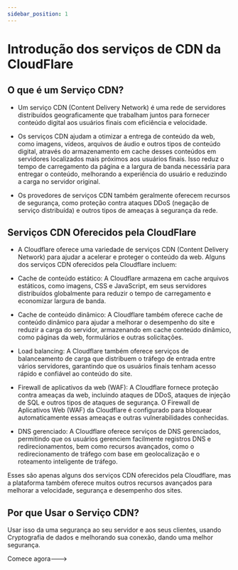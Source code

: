 ```yaml
---
sidebar_position: 1
---
```


# Introdução dos serviços de CDN da CloudFlare

## O que é um Serviço CDN?

- Um serviço CDN (Content Delivery Network) é uma rede de servidores distribuídos geograficamente que trabalham juntos para fornecer conteúdo digital aos usuários finais com eficiência e velocidade.

- Os serviços CDN ajudam a otimizar a entrega de conteúdo da web, como imagens, vídeos, arquivos de áudio e outros tipos de conteúdo digital, através do armazenamento em cache desses conteúdos em servidores localizados mais próximos aos usuários finais. Isso reduz o tempo de carregamento da página e a largura de banda necessária para entregar o conteúdo, melhorando a experiência do usuário e reduzindo a carga no servidor original.

- Os provedores de serviços CDN também geralmente oferecem recursos de segurança, como proteção contra ataques DDoS (negação de serviço distribuída) e outros tipos de ameaças à segurança da rede.

## Serviços CDN Oferecidos pela CloudFlare

- A Cloudflare oferece uma variedade de serviços CDN (Content Delivery Network) para ajudar a acelerar e proteger o conteúdo da web. Alguns dos serviços CDN oferecidos pela Cloudflare incluem:

- Cache de conteúdo estático: A Cloudflare armazena em cache arquivos estáticos, como imagens, CSS e JavaScript, em seus servidores distribuídos globalmente para reduzir o tempo de carregamento e economizar largura de banda.

- Cache de conteúdo dinâmico: A Cloudflare também oferece cache de conteúdo dinâmico para ajudar a melhorar o desempenho do site e reduzir a carga do servidor, armazenando em cache conteúdo dinâmico, como páginas da web, formulários e outras solicitações.

- Load balancing: A Cloudflare também oferece serviços de balanceamento de carga que distribuem o tráfego de entrada entre vários servidores, garantindo que os usuários finais tenham acesso rápido e confiável ao conteúdo do site.

- Firewall de aplicativos da web (WAF): A Cloudflare fornece proteção contra ameaças da web, incluindo ataques de DDoS, ataques de injeção de SQL e outros tipos de ataques de segurança. O Firewall de Aplicativos Web (WAF) da Cloudflare é configurado para bloquear automaticamente essas ameaças e outras vulnerabilidades conhecidas.

- DNS gerenciado: A Cloudflare oferece serviços de DNS gerenciados, permitindo que os usuários gerenciem facilmente registros DNS e redirecionamentos, bem como recursos avançados, como o redirecionamento de tráfego com base em geolocalização e o roteamento inteligente de tráfego.

Esses são apenas alguns dos serviços CDN oferecidos pela Cloudflare, mas a plataforma também oferece muitos outros recursos avançados para melhorar a velocidade, segurança e desempenho dos sites.

## Por que Usar o Serviço CDN?

Usar isso da uma segurança ao seu servidor e aos seus clientes, usando Cryptografia de dados e melhorando sua conexão, dando uma melhor segurança.

Comece agora--->